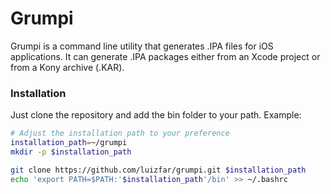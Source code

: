 # Grumpi

Grumpi is a command line utility that generates .IPA files for iOS applications.
It can generate .IPA packages either from an Xcode project or from a Kony archive (.KAR).

### Installation

Just clone the repository and add the bin folder to your path. Example:

```bash
# Adjust the installation path to your preference
installation_path=~/grumpi
mkdir -p $installation_path

git clone https://github.com/luizfar/grumpi.git $installation_path
echo 'export PATH=$PATH:'$installation_path'/bin' >> ~/.bashrc
```
